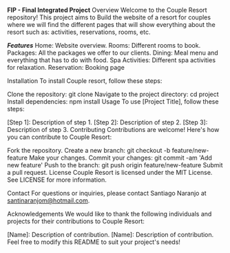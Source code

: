 **FIP - Final Integrated Project**
Overview
Welcome to the Couple Resort repository! This project aims to Build the website of a resort for couples where we will find the different pages that will show everything about the resort such as: activities, reservations, rooms, etc.

***Features***
Home: Website overview.
Rooms: Different rooms to book.
Packages: All the packages we offer to our clients.
Dining: Meal menu and everything that has to do with food.
Spa Activities: Different spa activities for relaxation.
Reservation: Booking page

Installation
To install Couple resort, follow these steps:

Clone the repository: git clone 
Navigate to the project directory: cd project
Install dependencies: npm install
Usage
To use [Project Title], follow these steps:

[Step 1]: Description of step 1.
[Step 2]: Description of step 2.
[Step 3]: Description of step 3.
Contributing
Contributions are welcome! Here's how you can contribute to Couple Resort:

Fork the repository.
Create a new branch: git checkout -b feature/new-feature
Make your changes.
Commit your changes: git commit -am 'Add new feature'
Push to the branch: git push origin feature/new-feature
Submit a pull request.
License
Couple Resort is licensed under the MIT License. See LICENSE for more information.

Contact
For questions or inquiries, please contact Santiago Naranjo at santinaranjom@hotmail.com.

Acknowledgements
We would like to thank the following individuals and projects for their contributions to Couple Resort:

[Name]: Description of contribution.
[Name]: Description of contribution.
Feel free to modify this README to suit your project's needs!
